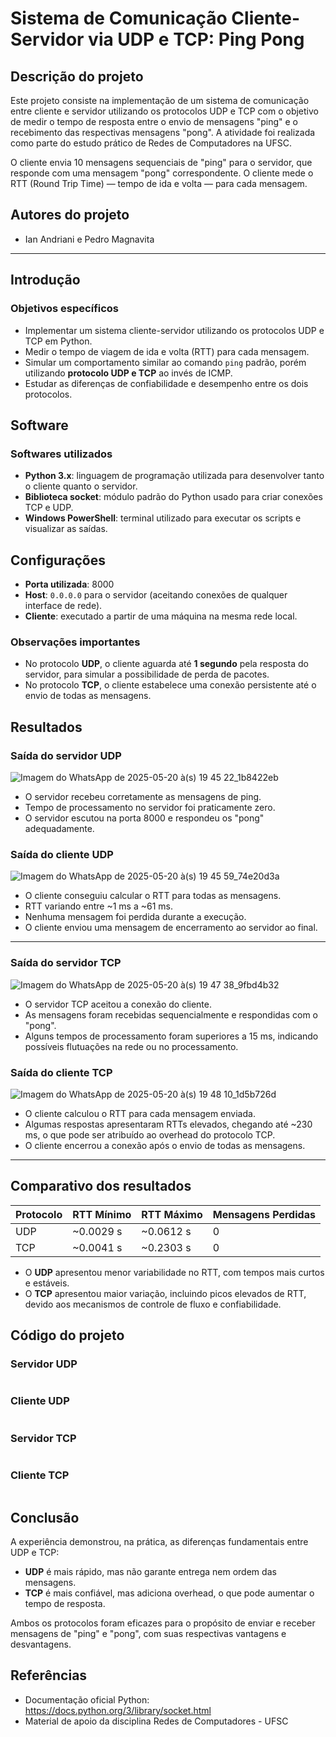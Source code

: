 # Sistema de Comunicação Cliente-Servidor via UDP e TCP: Ping Pong

## Descrição do projeto

Este projeto consiste na implementação de um sistema de comunicação entre cliente e servidor utilizando os protocolos UDP e TCP com o objetivo de medir o tempo de resposta entre o envio de mensagens "ping" e o recebimento das respectivas mensagens "pong". A atividade foi realizada como parte do estudo prático de Redes de Computadores na UFSC.

O cliente envia 10 mensagens sequenciais de "ping" para o servidor, que responde com uma mensagem "pong" correspondente. O cliente mede o RTT (Round Trip Time) — tempo de ida e volta — para cada mensagem.

## Autores do projeto

- Ian Andriani e Pedro Magnavita

---

## Introdução

### Objetivos específicos

- Implementar um sistema cliente-servidor utilizando os protocolos UDP e TCP em Python.
- Medir o tempo de viagem de ida e volta (RTT) para cada mensagem.
- Simular um comportamento similar ao comando `ping` padrão, porém utilizando **protocolo UDP e TCP** ao invés de ICMP.
- Estudar as diferenças de confiabilidade e desempenho entre os dois protocolos.

## Software

### Softwares utilizados

- **Python 3.x**: linguagem de programação utilizada para desenvolver tanto o cliente quanto o servidor.
- **Biblioteca socket**: módulo padrão do Python usado para criar conexões TCP e UDP.
- **Windows PowerShell**: terminal utilizado para executar os scripts e visualizar as saídas.

## Configurações

- **Porta utilizada**: 8000
- **Host**: `0.0.0.0` para o servidor (aceitando conexões de qualquer interface de rede).
- **Cliente**: executado a partir de uma máquina na mesma rede local.

### Observações importantes

- No protocolo **UDP**, o cliente aguarda até **1 segundo** pela resposta do servidor, para simular a possibilidade de perda de pacotes.
- No protocolo **TCP**, o cliente estabelece uma conexão persistente até o envio de todas as mensagens.

## Resultados
### Saída do servidor UDP

![Imagem do WhatsApp de 2025-05-20 à(s) 19 45 22_1b8422eb](https://github.com/user-attachments/assets/4222f455-ec63-4112-a643-00eaf180fde6)

- O servidor recebeu corretamente as mensagens de ping.
- Tempo de processamento no servidor foi praticamente zero.
- O servidor escutou na porta 8000 e respondeu os "pong" adequadamente.

### Saída do cliente UDP

![Imagem do WhatsApp de 2025-05-20 à(s) 19 45 59_74e20d3a](https://github.com/user-attachments/assets/322a4cb7-2392-49d2-8ddd-3f74158afc45)

- O cliente conseguiu calcular o RTT para todas as mensagens.
- RTT variando entre ~1 ms a ~61 ms.
- Nenhuma mensagem foi perdida durante a execução.
- O cliente enviou uma mensagem de encerramento ao servidor ao final.

---

### Saída do servidor TCP

![Imagem do WhatsApp de 2025-05-20 à(s) 19 47 38_9fbd4b32](https://github.com/user-attachments/assets/ec7d61e5-7193-4d86-82df-3fd1539fde65)

- O servidor TCP aceitou a conexão do cliente.
- As mensagens foram recebidas sequencialmente e respondidas com o "pong".
- Alguns tempos de processamento foram superiores a 15 ms, indicando possíveis flutuações na rede ou no processamento.

### Saída do cliente TCP

![Imagem do WhatsApp de 2025-05-20 à(s) 19 48 10_1d5b726d](https://github.com/user-attachments/assets/5c9d2f3d-002c-4a4f-b9d8-a396555bdf61)

- O cliente calculou o RTT para cada mensagem enviada.
- Algumas respostas apresentaram RTTs elevados, chegando até ~230 ms, o que pode ser atribuído ao overhead do protocolo TCP.
- O cliente encerrou a conexão após o envio de todas as mensagens.

---

## Comparativo dos resultados

| Protocolo | RTT Mínimo | RTT Máximo | Mensagens Perdidas |
|-----------|------------|------------|--------------------|
| UDP       | ~0.0029 s  | ~0.0612 s  | 0                  |
| TCP       | ~0.0041 s  | ~0.2303 s  | 0                  |

- O **UDP** apresentou menor variabilidade no RTT, com tempos mais curtos e estáveis.
- O **TCP** apresentou maior variação, incluindo picos elevados de RTT, devido aos mecanismos de controle de fluxo e confiabilidade.

## Código do projeto
### Servidor UDP
```python
```
### Cliente UDP
```python
```
### Servidor TCP
```python
```
### Cliente TCP
```python
```

## Conclusão

A experiência demonstrou, na prática, as diferenças fundamentais entre UDP e TCP:

- **UDP** é mais rápido, mas não garante entrega nem ordem das mensagens.
- **TCP** é mais confiável, mas adiciona overhead, o que pode aumentar o tempo de resposta.

Ambos os protocolos foram eficazes para o propósito de enviar e receber mensagens de "ping" e "pong", com suas respectivas vantagens e desvantagens.

## Referências
- Documentação oficial Python: https://docs.python.org/3/library/socket.html
- Material de apoio da disciplina Redes de Computadores - UFSC
